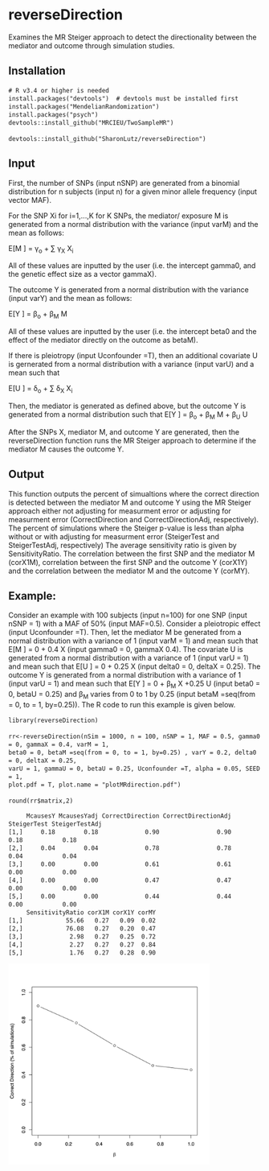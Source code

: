 # reverseDirection
Examines the MR Steiger approach to detect the directionality between the mediator and outcome through simulation studies.

## Installation
```
# R v3.4 or higher is needed
install.packages("devtools")  # devtools must be installed first
install.packages("MendelianRandomization") 
install.packages("psych")
devtools::install_github("MRCIEU/TwoSampleMR") 

devtools::install_github("SharonLutz/reverseDirection")
```

## Input
First, the number of SNPs (input nSNP) are generated from a binomial distribution for n subjects (input n) for a given minor allele frequency (input vector MAF).

For the SNP Xi for i=1,...,K for K SNPs, the mediator/ exposure M is generated from a normal distribution with the variance (input varM) and the mean as follows:

E\[M \] = &gamma;<sub>o</sub> + &sum; &gamma;<sub>X</sub>  X<sub>i</sub> 

All of these values are inputted by the user (i.e. the intercept gamma0, and the genetic effect size as a vector gammaX).

The outcome Y is generated from a normal distribution with the variance (input varY) and the mean as follows:

E\[Y \] = &beta;<sub>o</sub> +  &beta;<sub>M</sub> M

All of these values are inputted by the user (i.e. the intercept beta0 and the effect of the mediator directly on the outcome as betaM).

If there is pleiotropy (input Uconfounder =T), then an additional covariate U is gernerated from a normal distribution with a variance (input varU) and a mean such that

E\[U \] = &delta;<sub>o</sub> + &sum; &delta;<sub>X</sub>  X<sub>i</sub> 

Then, the mediator is generated as defined above, but the outcome Y is generated from a normal distribution such that
E\[Y \] = &beta;<sub>o</sub> +  &beta;<sub>M</sub> M  +  &beta;<sub>U</sub> U

After the SNPs X, mediator M, and outcome Y are generated, then the reverseDirection function runs the MR Steiger approach to determine if the mediator M causes the outcome Y.

## Output
This function outputs the percent of simualtions where the correct direction is detected between the mediator M and outcome Y using the MR Steiger approach either not adjusting for measurment error or adjusting for measurment error (CorrectDirection and CorrectDirectionAdj, respectively). The percent of simulations where the Steiger p-value is less than alpha without or with adjusting for measurment error (SteigerTest and SteigerTestAdj, respectively) The average sensitivity ratio is given by SensitivityRatio. The correlation between the first SNP and the mediator M (corX1M), correlation between the first SNP and the outcome Y (corX1Y) and the correlation between the mediator M and the outcome Y (corMY).

## Example:
Consider an example with 100 subjects (input n=100) for one SNP (input nSNP = 1) with a MAF of 50% (input MAF=0.5). Consider a pleiotropic effect (input Uconfounder =T). Then, let the mediator M be generated from a normal distribution with a variance of 1 (input varM = 1) and mean such that 
E\[M \] = 0 + 0.4 X
(input gamma0 = 0, gammaX 0.4). The covariate U is generated from a normal distribution with a variance of 1 (input varU = 1) and mean such that 
E\[U \] = 0 + 0.25 X
(input delta0 = 0, deltaX = 0.25). The outcome Y is generated from a normal distribution with a variance of 1 (input varU = 1) and mean such that 
E\[Y \] = 0 + &beta;<sub>M</sub> X +0.25 U
(input beta0 = 0, betaU = 0.25) and &beta;<sub>M</sub> varies from 0 to 1 by 0.25 (input betaM =seq(from = 0, to = 1, by=0.25)). The R code to run this example is given below.

```
library(reverseDirection)

rr<-reverseDirection(nSim = 1000, n = 100, nSNP = 1, MAF = 0.5, gamma0 = 0, gammaX = 0.4, varM = 1, 
beta0 = 0, betaM =seq(from = 0, to = 1, by=0.25) , varY = 0.2, delta0 = 0, deltaX = 0.25, 
varU = 1, gammaU = 0, betaU = 0.25, Uconfounder =T, alpha = 0.05, SEED = 1, 
plot.pdf = T, plot.name = "plotMRdirection.pdf")

round(rr$matrix,2)
```

```
     McausesY McausesYadj CorrectDirection CorrectDirectionAdj SteigerTest SteigerTestAdj
[1,]     0.18        0.18             0.90                0.90        0.18           0.18
[2,]     0.04        0.04             0.78                0.78        0.04           0.04
[3,]     0.00        0.00             0.61                0.61        0.00           0.00
[4,]     0.00        0.00             0.47                0.47        0.00           0.00
[5,]     0.00        0.00             0.44                0.44        0.00           0.00
     SensitivityRatio corX1M corX1Y corMY
[1,]            55.66   0.27   0.09  0.02
[2,]            76.08   0.27   0.20  0.47
[3,]             2.98   0.27   0.25  0.72
[4,]             2.27   0.27   0.27  0.84
[5,]             1.76   0.27   0.28  0.90
```

<img src="plotMRdirection.png" width="400">


